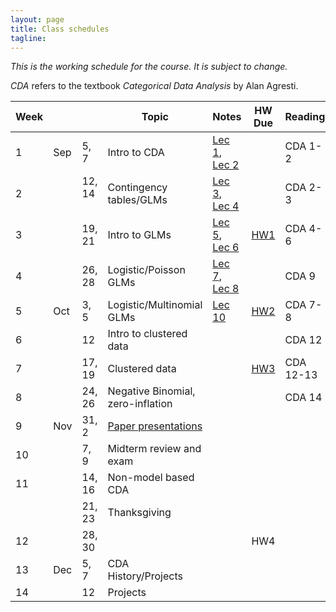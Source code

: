 ```yaml
---
layout: page
title: Class schedules
tagline: 
---
```


*This is the working schedule for the course. It is subject to change.*

_CDA_ refers to the textbook _Categorical Data Analysis_ by Alan Agresti.

Week |       |     | Topic   | Notes | HW Due | Reading
---- | ----- | --- | ------- | ----- |:------:| -------
 1   | Sep | 5, 7   | Intro to CDA | [Lec 1](../assets/slides/lec1-intro-CDA/lecture1-intro-CDA.pdf), [Lec 2](../assets/slides/lec2-contingency-tables/lecture2-contingency-tables.pdf) || CDA 1-2
 2   |     | 12, 14  &nbsp;| Contingency tables/GLMs | [Lec 3](../assets/slides/lec3-contingency-tables-continued/lec3-contingency-tables-continued.pdf), [Lec 4](../assets/slides/lec4/lec4-contingency-tables.pdf) | | CDA 2-3
 3   |     | 19, 21 | Intro to GLMs | [Lec 5](../assets/slides/lec5-glms/lec5-glms.pdf), [Lec 6](../assets/slides/lec6/lec6.pdf) | [HW1](../assets/homework/hw1.pdf) | CDA 4-6
 4   |     | 26, 28 | Logistic/Poisson GLMs | [Lec 7](../assets/slides/lec7/lec7.pdf), [Lec 8](../assets/slides/lec8/Lecture_8.pdf) | | CDA 9
 5   | Oct | 3, 5   | Logistic/Multinomial GLMs | [Lec 10](../assets/slides/lec10/lec10.pdf)  |[HW2](../assets/homework/hw2.pdf) | CDA 7-8
 6   |     | 12     | Intro to clustered data | || CDA 12
 7   |     | 17, 19 | Clustered data | | [HW3](../assets/homework/hw3.pdf) | CDA 12-13
 8   |     | 24, 26 | Negative Binomial, zero-inflation | || CDA 14
 9   | Nov | 31, 2  | [Paper presentations](paper-presentations.html) | |  | 
 10  |     | 7, 9   | Midterm review and exam | | | 
 11  |     | 14, 16 | Non-model based CDA |  |  | 
     |     | 21, 23 | Thanksgiving | || 
 12  |     | 28, 30 | | | HW4 | 
 13  | Dec | 5, 7   | CDA History/Projects | || 
 14  |     | 12     | Projects | || 

<!-- remaining topics:

 - correlated data:
    - marginal vs. RE models?
    - GEE for repeated observations
    - GLMMs
    - multilevel models
    - inference about variance components
 - beta-binomial vs. Logistic mixed effects model, link to overdispersion
 - negative binomial (14.5), link to overdispersion
 - zero-inflated models
 - ML classification algorithms? (ISL or chapter 15)

-->


<!--[Lec 1](../assets/slides/lec1-intro-CDA/lec1-intro-CDA.pdf)-->
